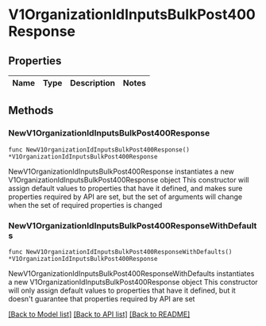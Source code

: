 # V1OrganizationIdInputsBulkPost400Response

## Properties

Name | Type | Description | Notes
------------ | ------------- | ------------- | -------------

## Methods

### NewV1OrganizationIdInputsBulkPost400Response

`func NewV1OrganizationIdInputsBulkPost400Response() *V1OrganizationIdInputsBulkPost400Response`

NewV1OrganizationIdInputsBulkPost400Response instantiates a new V1OrganizationIdInputsBulkPost400Response object
This constructor will assign default values to properties that have it defined,
and makes sure properties required by API are set, but the set of arguments
will change when the set of required properties is changed

### NewV1OrganizationIdInputsBulkPost400ResponseWithDefaults

`func NewV1OrganizationIdInputsBulkPost400ResponseWithDefaults() *V1OrganizationIdInputsBulkPost400Response`

NewV1OrganizationIdInputsBulkPost400ResponseWithDefaults instantiates a new V1OrganizationIdInputsBulkPost400Response object
This constructor will only assign default values to properties that have it defined,
but it doesn't guarantee that properties required by API are set


[[Back to Model list]](../README.md#documentation-for-models) [[Back to API list]](../README.md#documentation-for-api-endpoints) [[Back to README]](../README.md)


